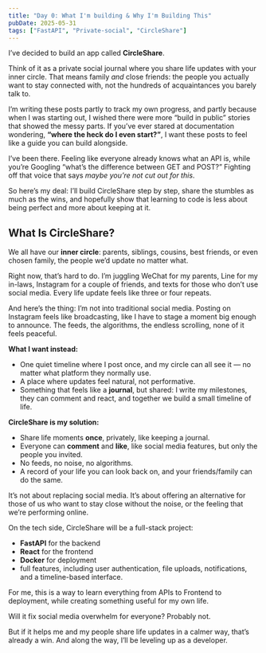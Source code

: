 ```yaml
---
title: "Day 0: What I'm building & Why I'm Building This"
pubDate: 2025-05-31
tags: ["FastAPI", "Private-social", "CircleShare"]
---
```


I’ve decided to build an app called **CircleShare**. 

Think of it as a private social journal where you share life updates with your inner circle. That means family *and* close friends: the people you actually want to stay connected with, not the hundreds of acquaintances you barely talk to.  

I’m writing these posts partly to track my own progress, and partly because when I was starting out, I wished there were more “build in public” stories that showed the messy parts. If you’ve ever stared at documentation wondering, **“where the heck do I even start?”**, I want these posts to feel like a guide you can build alongside.  

I’ve been there. Feeling like everyone already knows what an API is, while you’re Googling “what’s the difference between GET and POST?” Fighting off that voice that says *maybe you’re not cut out for this*.  

So here’s my deal: I’ll build CircleShare step by step, share the stumbles as much as the wins, and hopefully show that learning to code is less about being perfect and more about keeping at it.  


## What Is CircleShare?  

We all have our **inner circle**: parents, siblings, cousins, best friends, or even chosen family, the people we’d update no matter what.  

Right now, that’s hard to do. I’m juggling WeChat for my parents, Line for my in-laws, Instagram for a couple of friends, and texts for those who don’t use social media. Every life update feels like three or four repeats.  

And here’s the thing: I’m not into traditional social media. Posting on Instagram feels like broadcasting, like I have to stage a moment big enough to announce. The feeds, the algorithms, the endless scrolling, none of it feels peaceful.  

**What I want instead:**  
- One quiet timeline where I post once, and my circle can all see it — no matter what platform they normally use.  
- A place where updates feel natural, not performative.  
- Something that feels like a **journal**, but shared: I write my milestones, they can comment and react, and together we build a small timeline of life.  

**CircleShare is my solution:**  
- Share life moments **once**, privately, like keeping a journal.  
- Everyone can **comment** and **like**, like social media features, but only the people you invited.  
- No feeds, no noise, no algorithms.  
- A record of your life you can look back on, and your friends/family can do the same.  

It’s not about replacing social media. It’s about offering an alternative for those of us who want to stay close without the noise, or the feeling that we’re performing online.  

On the tech side, CircleShare will be a full-stack project: 
- **FastAPI** for the backend
- **React** for the frontend 
- **Docker** for deployment
- full features, including user authentication, file uploads, notifications, and a timeline-based interface. 

For me, this is a way to learn everything from APIs to Frontend to deployment, while creating something useful for my own life.  

Will it fix social media overwhelm for everyone? Probably not. 

But if it helps me and my people share life updates in a calmer way, that’s already a win. And along the way, I’ll be leveling up as a developer.  
